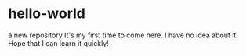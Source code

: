 # hello-world
a new repository
It's my first time to come here. I have no idea about it. Hope that I can learn it quickly!
